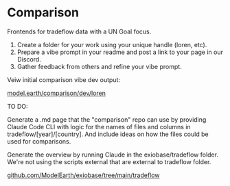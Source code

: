 # Comparison

Frontends for tradeflow data with a UN Goal focus.

1. Create a folder for your work using your unique handle (loren, etc).
2. Prepare a vibe prompt in your readme and post a link to your page in our Discord.
3. Gather feedback from others and refine your vibe prompt.

Veiw initial comparison vibe dev output:

[model.earth/comparison/dev/loren](https://model.earth/comparison/dev/loren/)

TO DO:

Generate a .md page that the "comparison" repo can use by providing Claude Code CLI with logic for the names of files and columns in tradeflow/[year]/[country]. And include ideas on how the files could be used for comparisons.

Generate the overview by running Claude in the exiobase/tradeflow folder.  
We're not using the scripts external that are external to tradeflow folder.

[github.com/ModelEarth/exiobase/tree/main/tradeflow](https://github.com/ModelEarth/exiobase/tree/main/tradeflow)